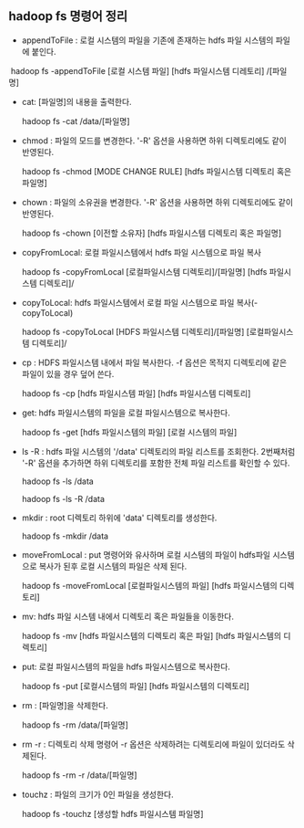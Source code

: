 ## hadoop fs 명령어 정리

- appendToFile : 로컬 시스템의 파일을 기존에 존재하는 hdfs 파일 시스템의 파일에 붙인다.

​		hadoop fs -appendToFile [로컬 시스템 파일] [hdfs 파일시스템 디레토리] /[파일명]

- cat: [파일명]의 내용을 출력한다.

  hadoop fs -cat /data/[파일명]

- chmod : 파일의 모드를 변경한다. '-R' 옵션을 사용하면 하위 디렉토리에도 같이 반영된다.

  hadoop fs -chmod [MODE CHANGE RULE] [hdfs 파일시스템 디렉토리 혹은 파일명]

- chown : 파일의 소유권을 변경한다. '-R' 옵션을 사용하면 하위 디렉토리에도 같이 반영된다.

  hadoop fs -chown [이전할 소유자] [hdfs 파일시스템 디렉토리 혹은 파일명]

- copyFromLocal: 로컬 파일시스템에서 hdfs 파일 시스템으로 파일 복사

  hadoop fs -copyFromLocal [로컬파일시스템 디렉토리]/[파일명] [hdfs 파일시스템 디렉토리]/

- copyToLocal: hdfs 파일시스템에서 로컬 파일 시스템으로 파일 복사(-copyToLocal)

  hadoop fs -copyToLocal [HDFS 파일시스템 디렉토리]/[파일명] [로컬파일시스템 디렉토리]/

- cp : HDFS 파일시스템 내에서 파일 복사한다. -f 옵션은 목적지 디렉토리에 같은 파일이 있을 경우 덮어 쓴다.

  hadoop fs -cp [hdfs 파일시스템 파일] [hdfs 파일시스템 디렉토리]

- get: hdfs 파일시스템의 파일을 로컬 파일시스템으로 복사한다.

  hadoop fs -get [hdfs 파일시스템의 파일] [로컬 시스템의 파일]

- ls -R : hdfs 파일 시스템의 '/data' 디렉토리의 파일 리스트를 조회한다. 2번째처럼 '-R' 옵션을 추가하면 하위 디렉토리를 포함한 전체 파일 리스트를 확인할 수 있다.

  hadoop fs -ls /data

  hadoop fs -ls -R /data

- mkdir : root 디렉토리 하위에 'data' 디렉토리를 생성한다.

  hadoop fs -mkdir /data

- moveFromLocal : put 명령어와 유사하며 로컬 시스템의 파일이 hdfs파일 시스템으로 복사가 된후 로컬 시스템의 파일은 삭제 된다.

  hadoop fs -moveFromLocal [로컬파일시스템의 파일] [hdfs 파일시스템의 디렉토리]

- mv: hdfs 파일 시스템 내에서 디렉토리 혹은 파일들을 이동한다.

  hadoop fs -mv [hdfs 파일시스템의 디렉토리 혹은 파일] [hdfs 파일시스템의 디렉토리]

- put: 로컬 파일시스템의 파일을 hdfs 파일시스템으로 복사한다.

  hadoop fs -put [로컬시스템의 파일] [hdfs 파일시스템의 디렉토리]

- rm : [파일명]을 삭제한다.

  hadoop fs -rm /data/[파일명]

- rm -r : 디렉토리 삭제 명령어 -r 옵션은 삭제하려는 디렉토리에 파일이 있더라도 삭제된다.

  hadoop fs -rm -r /data/[파일명]

- touchz : 파일의 크기가 0인 파일을 생성한다.

  hadoop fs -touchz [생성할 hdfs 파일시스템 파일명]
